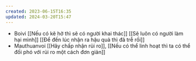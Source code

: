 ```yaml
---
created: 2023-06-15T16:35
updated: 2024-03-20T15:47
---
```

- Boivi [[Nếu có kẽ hở thì sẽ có người khai thác]] [[Sẽ luôn có người làm hại mình]] [[Để đến lúc nhận ra hậu quả thì đã trễ rồi]]
- Mauthuanvoi [[Hãy chấp nhận rủi ro]], [[Nếu có thể linh hoạt thì ta có thể đối phó với rủi ro một cách đơn giản]]